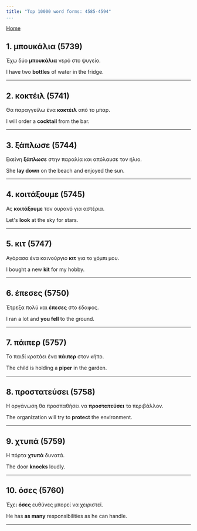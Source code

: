 ```yaml
---
title: "Top 10000 word forms: 4585-4594"
...
```


[Home](./) 

## 1. μπουκάλια (5739)

Έχω δύο **μπουκάλια** νερό στο ψυγείο.  

I have two **bottles** of water in the fridge.

---

## 2. κοκτέιλ (5741)

Θα παραγγείλω ένα **κοκτέιλ** από το μπαρ.

I will order a **cocktail** from the bar.

---

## 3. ξάπλωσε (5744)

Εκείνη **ξάπλωσε** στην παραλία και απόλαυσε τον ήλιο.  

She **lay down** on the beach and enjoyed the sun.

---

## 4. κοιτάξουμε (5745)

Ας **κοιτάξουμε** τον ουρανό για αστέρια.

Let's **look** at the sky for stars.

---

## 5. κιτ (5747)

Αγόρασα ένα καινούργιο **κιτ** για το χόμπι μου.  

I bought a new **kit** for my hobby.

---

## 6. έπεσες (5750)

Έτρεξα πολύ και **έπεσες** στο έδαφος.  

I ran a lot and **you fell** to the ground.

---

## 7. πάιπερ (5757)

Το παιδί κρατάει ένα **πάιπερ** στον κήπο.  

The child is holding a **piper** in the garden.

---

## 8. προστατεύσει (5758)

Η οργάνωση θα προσπαθήσει να **προστατεύσει** το περιβάλλον.  

The organization will try to **protect** the environment.

---

## 9. χτυπά (5759)

Η πόρτα **χτυπά** δυνατά.  

The door **knocks** loudly.

---

## 10. όσες (5760)

Έχει **όσες** ευθύνες μπορεί να χειριστεί.

He has **as many** responsibilities as he can handle.

---


